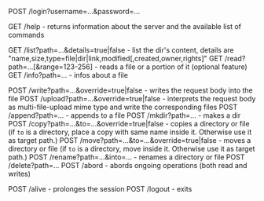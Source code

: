 POST /login?username=...&password=...

GET /help - returns information about the server and the available list of commands

GET /list?path=...&details=true|false - list the dir's content, details are "name,size,type=file|dir|link,modified[,created,owner,rights]"
GET /read?path=...[&range=123-256] - reads a file or a portion of it (optional feature)
GET /info?path=... - infos about a file

POST /write?path=...&override=true|false - writes the request body into the file
POST /upload?path=...&override=true|false - interprets the request body as multi-file-upload mime type and write the corresponding files
POST /append?path=... - appends to a file
POST /mkdir?path=... - makes a dir
POST /copy?path=...&to=...&override=true|false - copies a directory or file (if `to` is a directory, place a copy with same name inside it. Otherwise use it as target path.)
POST /move?path=...&to=...&override=true|false - moves a directory or file (if `to` is a directory, move inside it. Otherwise use it as target path.)
POST /rename?path=...&into=... - renames a directory or file
POST /delete?path=...
POST /abord - abords ongoing operations (both read and writes)

POST /alive - prolonges the session
POST /logout - exits